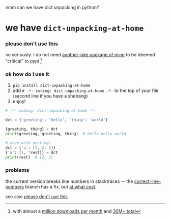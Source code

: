 mom can we have dict unpacking in python?

# we have `dict-unpacking-at-home`

### please don't use this

no seriously.  I do not need [another joke package of mine] to be deemed
"critical" to pypi [^1]

[^1]: with almost a [million downloads per month] and [30M+ total]

[another joke package of mine]: https://pypi.org/p/future-fstrings
[million downloads per month]: https://pypistats.org/packages/future-fstrings
[30M+ total]: https://pepy.tech/projects/future-fstrings

### ok how do I use it

1. `pip install dict-unpacking-at-home`
2. add `# -*- coding: dict-unpacking-at-home -*-` to the top of your file
  (second line if you have a shebang)
3. enjoy!

```python
# -*- coding: dict-unpacking-at-home -*-

dct = {'greeting': 'hello', 'thing': 'world'}

{greeting, thing} = dct
print(greeting, greeting, thing)  # hello hello world

# even with nesting!
dct = {'a': [1, 2, 3]}
{'a': [1, *rest]} = dct
print(rest)  # [2, 3]
```

### problems

the current version breaks line numbers in stacktraces -- the
[correct-line-numbers] branch has a fix.  but [at what cost].

see also [please don't use this](#please-dont-use-this)

[correct-line-numbers]: https://github.com/asottile/dict-unpacking-at-home/tree/correct-line-numbers
[at what cost]: https://github.com/asottile/dict-unpacking-at-home/commit/correct-line-numbers
